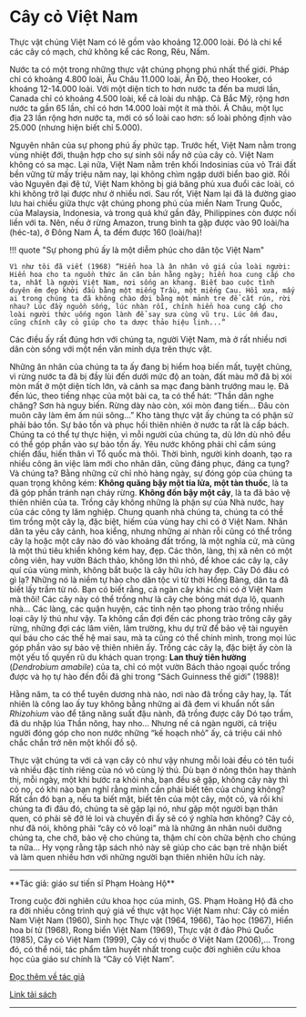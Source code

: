 # Cây cỏ Việt Nam

Thực vật chúng Việt Nam có lẽ gồm vào khoảng 12.000 loài. Đó là chi kể các cây có mạch, chứ không kể các Rong, Rêu, Nấm.

Nước ta có một trong những thực vật chúng phong phú nhất thế giới. Pháp chỉ có khoảng 4.800 loài, Âu Châu 11.000 loài, Ấn Độ, theo Hooker, có khoáng 12-14.000 loài. Với một diện tích to hơn nước ta đến ba mươi lần, Canada chỉ có khoảng 4.500 loài, kể cả loài du nhập. Cả Bắc Mỹ, rộng hơn nước ta gần 65 lần, chỉ có hơn 14.000 loài một ít mà thôi. Á Châu, một lục địa 23 lần rộng hơn nước ta, mới có số loài cao hơn: số loài phỏng định vào 25.000 (nhưng hiện biết chỉ 5.000).

Nguyên nhân của sự phong phú ấy phức tạp. Trước hết, Việt Nam nằm trong vùng nhiệt đới, thuận hợp cho sự sinh sôi nẩy nở của cây cỏ. Việt Nam không có sa mạc. Lại nữa, Việt Nam nằm trên khối Indosinias của vỏ Trái đất bền vững từ mấy triệu năm nay, lại không chìm ngập dưới biển bao giờ. Rồi vào Nguyên đại đệ tứ, Việt Nam không bị giá băng phủ xua đuổi các loài, có khi không trở lại được như ở nhiều nơi. Sau rốt, Việt Nam lại đã là đường giao lưu hai chiều giữa thực vật chúng phong phú của miền Nam Trung Quốc, của Malaysia, Indonesia, và trong quá khứ gần đây, Philippines còn được nối liền với ta. Nên, nếu ở rừng Amazon, trung bình ta gặp được vào 90 loài/ha (héc-ta), ở Đông Nam Á, ta đếm được 160 (loài/ha)!

!!! quote "Sự phong phú ấy là một diễm phúc cho dân tộc Việt Nam" 

    Vì như tôi đã viết (1968) “Hiển hoa là ân nhân vô giá của loài người: Hiển hoa cho ta nguồn thức ăn căn bản hằng ngày; hiển hoa cung cấp cho ta, nhất là người Việt Nam, nơi sống an khang. Biết bao cuộc tình duyên êm đẹp khởi đầu bằng một miếng Trầu, một miếng Cau. Hồi xưa, mấy ai trong chúng ta đã không chào đời bằng một mảnh tre để cắt rún, rời nhau? Lúc đầy nguồn sống, lúc nhàn rỗi, chính hiển hoa cung cấp cho loài người thức uống ngon lành để say sưa cùng vũ trụ. Lúc ốm đau, cũng chính cây cỏ giúp cho ta dược thảo hiệu linh...”

Các điều ấy rất đúng hơn với chúng ta, người Việt Nam, mà ở rất nhiều nơi dân còn sống với một nền văn minh dựa trên thực vật.

Những ân nhân của chúng ta ta ấy đang bị hiểm hoạ biến mất, tuyệt chủng, vì rừng nước ta đã bị đầy lùi đến dưới mức độ an toàn, đất màu mỡ đã bị xói mòn mất ở một diện tích lớn, và cảnh sa mạc đang bành trướng mau lẹ. Đã đến lúc, theo tiếng nhạc của một bài ca, ta có thể hát: “Thần dân nghe chăng? Sơn hà nguy biến. Rừng dày nào còn, xói mòn đang tiến... Đâu còn muôn cây làm êm ấm núi sông...” Kho tàng thực vật ấy chúng ta có phận sử phải bảo tồn. Sự bảo tồn và phục hồi thiên nhiên ở nước ta rất là cấp bách. Chúng ta có thể tự thực hiện, vì mỗi người của chúng ta, dù lớn dù nhỏ đều có thể góp phần vào sự bảo tồn ấy. Yêu nước không phải chỉ cầm súng chiến đấu, hiến thân vì Tổ quốc mà thôi. Thời bình, người kinh doanh, tạo ra nhiều công ăn việc làm mới cho nhân dân, cũng đáng phục, đáng ca tụng? Và chúng ta? Bằng những cử chỉ nhỏ hàng ngày, sự đóng góp của chúng ta quan trọng không kém: **Không quăng bậy một tia lửa, một tàn thuốc**, là ta đã góp phần tránh nạn cháy rừng. **Không đốn bậy một cây**, là ta đã bảo vệ thiên nhiên của ta. Trồng cây không những là phận sự của Nhà nước, hay của các công ty lâm nghiệp. Chung quanh nhà chúng ta, chúng ta có thể tìm trồng một cây lạ, đặc biệt, hiếm của vùng hay chỉ có ở Việt Nam. Nhân dân ta yêu cây cảnh, hoa kiểng, nhưng những ai nhàn rỗi cũng có thể trồng cây lạ hoặc một cây nào đó vào khoảng đất trống, là một nghĩa cử, mà cũng là một thú tiêu khiển không kém hay, đẹp. Các thôn, làng, thị xã nên có một công viên, hay vườn Bách thảo, không lớn thì nhỏ, để khoe các cây lạ, cây quí của vùng mình, không bắt buộc là cây hữu ích hay đẹp. Cây Dó đâu có gì lạ? Những nó là niềm tự hào cho dân tộc vì từ thời Hồng Bàng, dân ta đã biết lấy trầm từ nó. Bạn có biết rằng, cả ngàn cây khác chỉ có ở Việt Nam mà thôi! Các cây này có thể trồng như là cây che bóng mát dựa lộ, quanh nhà... Các làng, các quận huyện, các tỉnh nên tạo phong trào trồng nhiều loại cây lý thú như vậy. Ta không cần đợi đến các phong trào trông cây gây rừng, những đợi các lâm viên, lâm trường, khu dự trữ để bảo vệ tài nguyên quí báu cho các thế hệ mai sau, mà ta cũng có thể chính mình, trong mọi lúc góp phần vào sự bảo vệ thiên nhiên ấy. Trồng các cây lạ, đặc biệt ấy còn là một yếu tố quyến rũ du khách quan trọng: **Lan thuỷ tiên hường** (*Dendrobium amabile*) của ta, chỉ có một vườn Bách thảo ngoại quốc trồng được và họ tự hào đến đỗi đã ghi trong “Sách Guinness thế giới” (1988)!

Hằng năm, ta có thể tuyên dương nhà nào, nơi nào đã trồng cây hay, lạ. Tất nhiên là công lao ấy tuy không bằng những ai đã đem vi khuẩn nốt sần *Rhizohium* vào để tăng năng suất đậu nành, đã trồng được cây Dó tạo trầm, đã du nhập lúa Thần nông, hay nho... Nhưng nế cả ngàn người, cả triệu người đóng góp cho non nước những “kế hoạch nhỏ” ấy, cả triệu cái nhỏ chắc chắn trở nên một khối đồ sộ.

Thực vật chúng ta với cả vạn cây cỏ như vậy nhưng mỗi loài đều có tên tuổi và nhiều đặc tính riêng của nó vô cùng lý thú. Dù bạn ở nông thôn hay thành thị, mỗi ngày, một khi bước ra khỏi nhà, bạn đều sẽ gặp, không cây này thì cỏ nọ, có khi nào bạn nghĩ rằng mình cần phải biết tên của chúng không? Rất cần đó bạn ạ, nếu ta biết mặt, biết tên của một cây, một cỏ, và rồi khi chúng ta đi đâu đó, chúng ta sẽ gặp lại nó, như gặp một người bạn thân quen, có phải sẽ đỡ lẻ loi và chuyến đi ấy sẽ có ý nghĩa hơn không? Cây cỏ, như đã nói, không phải “cây cỏ vô loại” mà là những ân nhân nuôi dưỡng chúng ta, che chở, bảo vệ cho chúng ta, thậm chí còn chữa bệnh cho chúng ta nữa... Hy vọng rằng tập sách nhỏ này sẽ giúp cho các bạn trẻ nhận biết và làm quen nhiều hơn với những người bạn thiên nhiên hữu ích này.

<hr/>
**Tác giả: giáo sư tiến sĩ Phạm Hoàng Hộ** 

Trong cuộc đời nghiên cứu khoa học của mình, GS. Phạm Hoàng Hộ đã cho ra đời nhiều công trình quý giá về thực vật học Việt Nam như: Cây cỏ miền Nam Việt Nam (1960), Sinh học Thực vật (1964, 1966), Tảo học (1967), Hiển hoa bí tử (1968), Rong biển Việt Nam (1969), Thực vật ở đảo Phú Quốc (1985), Cây cỏ Việt Nam (1999), Cây có vị thuốc ở Việt Nam (2006),… Trong đó, có thể nói, tác phẩm tâm huyết nhất trong cuộc đời nghiên cứu khoa học của giáo sư chính là “Cây cỏ Việt Nam”.

[Đọc thêm về tác giả](https://thuvienhuequang.vn/blogs/bai-viet/vai-net-ve-giao-su-pham-hoang-ho-va-tac-pham-cay-co-viet-nam)

[Link tải sách](https://drive.google.com/drive/folders/1gO4Gt1UF_J4JAiqGp4KHp4CuQMOmO-66?usp=sharing)
<hr/>